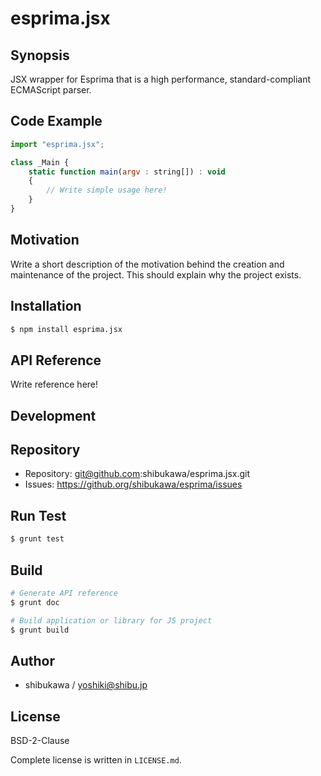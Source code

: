 esprima.jsx
===========================================

Synopsis
---------------

JSX wrapper for Esprima that is a high performance, standard-compliant ECMAScript parser.

Code Example
---------------

```js
import "esprima.jsx";

class _Main {
    static function main(argv : string[]) : void
    {
        // Write simple usage here!
    }
}
```

Motivation
---------------

Write a short description of the motivation behind the creation and maintenance of the project.
This should explain why the project exists.

Installation
---------------

```sh
$ npm install esprima.jsx
```

API Reference
------------------

Write reference here!

Development
-------------

## Repository

* Repository: git@github.com:shibukawa/esprima.jsx.git
* Issues: https://github.org/shibukawa/esprima/issues

## Run Test

```sh
$ grunt test
```

## Build

```sh
# Generate API reference
$ grunt doc

# Build application or library for JS project
$ grunt build
```

Author
---------

* shibukawa / yoshiki@shibu.jp

License
------------

BSD-2-Clause

Complete license is written in `LICENSE.md`.
